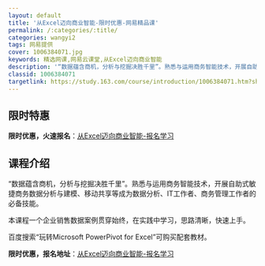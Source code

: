 ```yaml
---
layout: default
title: '从Excel迈向商业智能-限时优惠-网易精品课'
permalink: /:categories/:title/
categories: wangyi2
tags: 网易提供
cover: 1006384071.jpg
keywords: 精选网课,网易云课堂,从Excel迈向商业智能
description: '“数据蕴含商机，分析与挖掘决胜千里”。熟悉与运用商务智能技术，开展自助式敏捷商务数据分析与建模、移动共享等成为数据分析、'
classid: 1006384071
targetlink: https://study.163.com/course/introduction/1006384071.htm?share=1&shareId=1025206652&utm_campaign=share&utm_medium=iphoneShare&utm_source=&utm_u=1025206652
---
```


## 限时特惠

**限时优惠，火速报名**：[从Excel迈向商业智能-报名学习](https://study.163.com/course/introduction/1006384071.htm?share=1&shareId=1025206652&utm_campaign=share&utm_medium=iphoneShare&utm_source=&utm_u=1025206652)

## 课程介绍

“数据蕴含商机，分析与挖掘决胜千里”。熟悉与运用商务智能技术，开展自助式敏捷商务数据分析与建模、移动共享等成为数据分析、IT工作者、商务管理工作者的必备技能。

本课程一个企业销售数据案例贯穿始终，在实践中学习，思路清晰，快速上手。



百度搜索“玩转Microsoft PowerPivot for Excel”可购买配套教材。

**限时优惠，报名地址**：[从Excel迈向商业智能-报名学习](https://study.163.com/course/introduction/1006384071.htm?share=1&shareId=1025206652&utm_campaign=share&utm_medium=iphoneShare&utm_source=&utm_u=1025206652)

